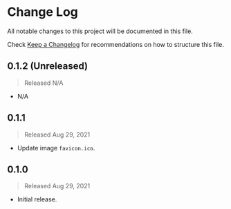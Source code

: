 # Change Log

All notable changes to this project will be documented in this file.

Check [Keep a Changelog](http://keepachangelog.com/) for recommendations on how to structure this file.


## 0.1.2 (Unreleased)
> Released N/A

* N/A

## 0.1.1
> Released Aug 29, 2021

* Update image `favicon.ico`.

## 0.1.0
> Released Aug 29, 2021

* Initial release.
